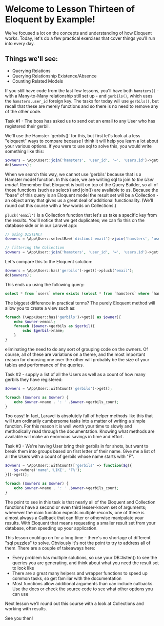 # Welcome to Lesson Thirteen of Eloquent by Example!

We've focused a lot on the concepts and understanding of how Eloquent works. Today, let's do a few practical exercises that cover things you'll run into every day.

## Things we'll see:
- Querying Relations
- Querying Relationship Existence/Absence
- Counting Related Models

If you still have code from the last few lessons, you'll have both `hamsters()` - with a Many-to-Many relationship still set up - and `gerbils()`, which uses the `hamsters.user_id` foreign key. The tasks for today will use `gerbils()`, but recall that these are merely functions and so there is no need to remove any of the other code.

Task #1 - The boss has asked us to send out an email to any User who has registered their gerbil.

We'll use the Hamster 'gerbils()' for this, but first let's look at a less "eloquent" ways to compare because I think it will help you learn a lot about your various options. If you were to use sql to solve this, you would write something like this:

```php
$owners = \App\User::join('hamsters', 'user_id', '=', 'users.id')->get()->pluck('email');
dd($owners);
```

When we search this way, we cannot use 'gerbils' because that is a Hamster model function. In this case, we are writing sql to join *to the User model*. Remember that Eloquent is built on top of the Query Builder, so all of those functions (such as select() and join()) are available to us. Because the "base" of this query is an Eloquent model the result set will be a Collection - an object array that gives us a great deal of additional functionality. (We'll round out this course with a few words on Collections.)

`pluck('email')` is a Collection function that let's us take a specific key from the results. You'll notice that we get duplicates; we can fix this on the database side or in our Laravel app:

```php
// using DISTINCT
$owners = \App\User::selectRaw('distinct email')->join('hamsters', 'user_id', '=', 'users.id')->get()->pluck('email');

// filtering the Collection
$owners = \App\User::join('hamsters', 'user_id', '=', 'users.id')->get()->pluck('email')->unique();
```

Let's compare this to the Eloquent solution:

```php
$owners = \App\User::has('gerbils')->get()->pluck('email');
dd($owners);
```

This ends up using the following query:

```sql
select * from `users` where exists (select * from `hamsters` where `hamsters`.`user_id` = `users`.`id`);
```

The biggest difference in practical terms? The purely Eloquent method will allow you to create a view such as:

```php
foreach (\App\User::has('gerbils')->get() as $owner){
    echo $owner->email;
    foreach ($owner->gerbils as $gerbil){
        echo $gerbil->name;
    }
}
```

eliminating the need to do any sort of grouping code on the owners. Of course, all of these are variations on a theme, and the most important reason for choosing one over the other will probably be the size of your tables and performance of the queries.

Task #2 - supply a list of all the Users as well as a count of how many gerbils they have registered:

```php
$owners = \App\User::withCount('gerbils')->get();

foreach ($owners as $owner) {
    echo $owner->name . ': ' .$owner->gerbils_count;
}
```

Too easy! In fact, Laravel is absolutely full of helper methods like this that will turn ordinarily cumbersome tasks into a matter of writing a simple function. For this reason it is well worth your time to slowly and methodically read through the documentation. Knowing what methods are available will make an enormous savings in time and effort.

Task #3 - We're having User bring their gerbils in for shots, but want to break them into groups based on first letter of their name. Give me a list of all the Users with a count of gerbils whose name starts with "F".

```php
$owners = \App\User::withCount(['gerbils' => function($q){
    $q->where('name','LIKE', 'F%');
}])->get();

foreach ($owners as $owner) {
    echo $owner->name . ': ' .$owner->gerbils_count;
}
```

The point to see in this task is that nearly all of the Eloquent and Collection functions have a second or even third lesser-known set of arguments; whenever the main function expects multiple records, one of these is almost always a Callback that can filter or otherwise manipulate your results. With Eloquent that means requesting a smaller result set from your database, often speeding up your application.

This lesson could go on for a long time - there's no shortage of different "sql puzzles" to solve. Obviously it's not the point to try to address all of them. There are a couple of takeaways here:

- Every problem has multiple solutions, so use your DB::listen() to see the queries you are generating, and think about what you need the result set to look like
- There are a great many helpers and wrapper functions to speed up common tasks, so get familiar with the documentation
- Most functions allow additional arguments than can include callbacks. Use the docs or check the source code to see what other options you can use

Next lesson we'll round out this course with a look at Collections and working with results.

See you then!